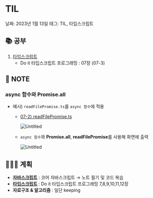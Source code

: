 # TIL

날짜: 2023년 1월 13일
태그: TIL, 타입스크립트

## 📚 공부

1. [타입스크립트](https://www.notion.so/Study-5ec41f9c011e4cec8becd44d37652964) 
    - Do it 타입스크립트 프로그래밍 : 07장 (07-3)

## 📝 **NOTE**

### async 함수와 Promise.all

- 예시) `readFilePromise.ts`를 `async 함수`에 적용
    - [07-2) readFilePromise.ts](https://www.notion.so/7-Promise-async-await-dccd57e2608b4f46a07e99cc3ad08e2e)
        
        ![Untitled](TIL%20e1caef9074ca40baa968bb3edc920910/Untitled.png)
        
    
    - `async 함수`와 **Promise.all**, **readFilePromise**를 사용해 화면에 출력
        
        ![Untitled](TIL%20e1caef9074ca40baa968bb3edc920910/Untitled%201.png)
        

## 👩🏻‍💻 계획

- **[자바스크립트](https://www.notion.so/Study-5ec41f9c011e4cec8becd44d37652964)**  : 코어 자바스크립트 → 노트 필기 및 코드 복습
- **[타입스크립트](https://www.notion.so/Study-5ec41f9c011e4cec8becd44d37652964)**  : Do it 타입스크립트 프로그래밍 7,8,9,10,11,12장
- **자료구조 & 알고리즘** : 일단 keeping